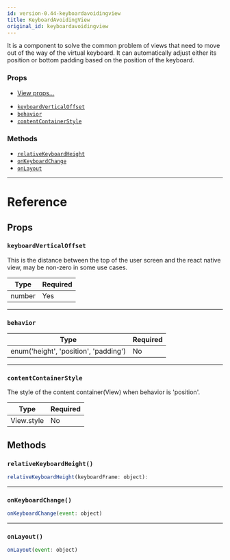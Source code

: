 ```yaml
---
id: version-0.44-keyboardavoidingview
title: KeyboardAvoidingView
original_id: keyboardavoidingview
---
```

It is a component to solve the common problem of views that need to move out of the way of the virtual keyboard.
It can automatically adjust either its position or bottom padding based on the position of the keyboard.

### Props

* [View props...](view.md#props)
- [`keyboardVerticalOffset`](keyboardavoidingview.md#keyboardverticaloffset)
- [`behavior`](keyboardavoidingview.md#behavior)
- [`contentContainerStyle`](keyboardavoidingview.md#contentcontainerstyle)




### Methods

- [`relativeKeyboardHeight`](keyboardavoidingview.md#relativekeyboardheight)
- [`onKeyboardChange`](keyboardavoidingview.md#onkeyboardchange)
- [`onLayout`](keyboardavoidingview.md#onlayout)




---

# Reference

## Props

### `keyboardVerticalOffset`

This is the distance between the top of the user screen and the react native view,
may be non-zero in some use cases.

| Type | Required |
| - | - |
| number | Yes |




---

### `behavior`



| Type | Required |
| - | - |
| enum('height', 'position', 'padding') | No |




---

### `contentContainerStyle`

The style of the content container(View) when behavior is 'position'.

| Type | Required |
| - | - |
| View.style | No |






## Methods

### `relativeKeyboardHeight()`

```javascript
relativeKeyboardHeight(keyboardFrame: object): 
```



---

### `onKeyboardChange()`

```javascript
onKeyboardChange(event: object)
```



---

### `onLayout()`

```javascript
onLayout(event: object)
```



